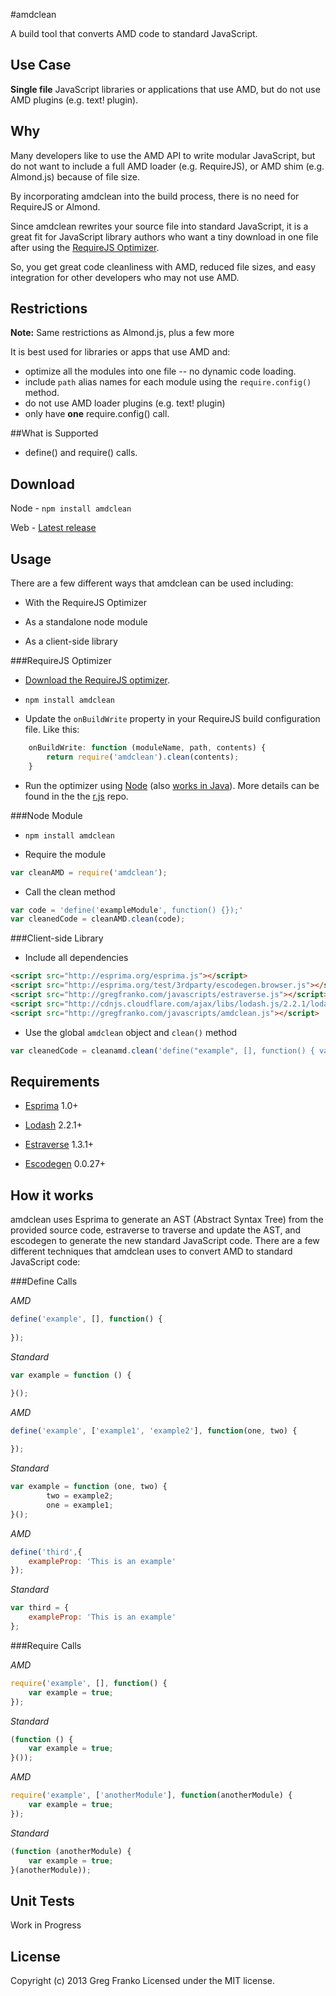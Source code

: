 #amdclean

A build tool that converts AMD code to standard JavaScript.

## Use Case

**Single file** JavaScript libraries or applications that use AMD, but do not use AMD plugins (e.g. text! plugin).

## Why

Many developers like to use the AMD API to write modular JavaScript, but do not want to include a full AMD loader (e.g. RequireJS), or AMD shim (e.g. Almond.js) because of file size.

By incorporating amdclean into the build process, there is no need for RequireJS or Almond.

Since amdclean rewrites your source file into standard JavaScript, it is a great
fit for JavaScript library authors who want a tiny download in one file after using the
[RequireJS Optimizer](http://requirejs.org/docs/optimization.html).

So, you get great code cleanliness with AMD, reduced file sizes, and easy integration for other developers who may not use AMD.

## Restrictions

**Note:** Same restrictions as Almond.js, plus a few more

It is best used for libraries or apps that use AMD and:

* optimize all the modules into one file -- no dynamic code loading.
* include `path` alias names for each module using the `require.config()` method.
* do not use AMD loader plugins (e.g. text! plugin)
* only have **one** require.config() call.

##What is Supported

* define() and require() calls.

## Download

Node - `npm install amdclean`

Web - [Latest release](https://github.com/gfranko/amdclean/blob/master/src/amdclean.js)


## Usage

There are a few different ways that amdclean can be used including:

* With the RequireJS Optimizer

* As a standalone node module

* As a client-side library

###RequireJS Optimizer

* [Download the RequireJS optimizer](http://requirejs.org/docs/download.html#rjs).

* `npm install amdclean`

* Update the `onBuildWrite` property in your RequireJS build configuration file.  Like this:

```javascript
    onBuildWrite: function (moduleName, path, contents) {
        return require('amdclean').clean(contents);
    }
```

* Run the optimizer using [Node](http://nodejs.org) (also [works in Java](https://github.com/jrburke/r.js/blob/master/README.md)).  More details can be found in the the [r.js](https://github.com/jrburke/r.js/) repo.

###Node Module

* `npm install amdclean`

* Require the module

```javascript
var cleanAMD = require('amdclean');
```

* Call the clean method

```javascript
var code = 'define('exampleModule', function() {});'
var cleanedCode = cleanAMD.clean(code);
```

###Client-side Library

* Include all dependencies

```html
<script src="http://esprima.org/esprima.js"></script>
<script src="http://esprima.org/test/3rdparty/escodegen.browser.js"></script>
<script src="http://gregfranko.com/javascripts/estraverse.js"></script>
<script src="http://cdnjs.cloudflare.com/ajax/libs/lodash.js/2.2.1/lodash.js"></script>
<script src="http://gregfranko.com/javascripts/amdclean.js"></script>
```

* Use the global `amdclean` object and `clean()` method

```javascript
var cleanedCode = cleanamd.clean('define("example", [], function() { var a = true; });');
```

## Requirements

* [Esprima](https://github.com/ariya/esprima) 1.0+

* [Lodash](https://github.com/lodash/lodash) 2.2.1+

* [Estraverse](https://github.com/Constellation/estraverse) 1.3.1+

* [Escodegen](https://github.com/Constellation/escodegen) 0.0.27+

## How it works

amdclean uses Esprima to generate an AST (Abstract Syntax Tree) from the provided source code, estraverse to traverse and update the AST, and escodegen to generate the new standard JavaScript code.  There are a few different techniques that amdclean uses to convert AMD to standard JavaScript code:

###Define Calls

_AMD_

```javascript
define('example', [], function() {
	
});
```

_Standard_

```javascript
var example = function () {

}();
```

_AMD_

```javascript
define('example', ['example1', 'example2'], function(one, two) {
	
});
```

_Standard_

```javascript
var example = function (one, two) {
        two = example2;
        one = example1;
}();
```

_AMD_

```javascript
define('third',{
	exampleProp: 'This is an example'
});
```

_Standard_

```javascript
var third = {
	exampleProp: 'This is an example'
};
```
###Require Calls

_AMD_

```javascript
require('example', [], function() {
	var example = true;
});
```

_Standard_

```javascript
(function () {
    var example = true;
}());
```

_AMD_

```javascript
require('example', ['anotherModule'], function(anotherModule) {
	var example = true;
});
```

_Standard_

```javascript
(function (anotherModule) {
    var example = true;
}(anotherModule));
```

## Unit Tests

Work in Progress

## License

Copyright (c) 2013 Greg Franko Licensed under the MIT license.
